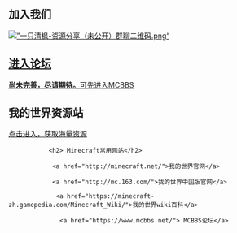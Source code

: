 
<html>
	<head>
		  <div class =“ main”>
			  <h2>加入我们</h2>
			  <a href="https://mc113.x.yupoo.com/32714396?uid=1" target="_blank"> <img src =“ http://pic.yupoo.com/mc113/5d9a66e1/95504128。 png“ alt =”一只清枫-资源分享（未公开）群聊二维码.png“>
				  <h2>进入论坛</h2>
				  <b>尚未完善，尽请期待。</b><a href="https://www.mcbbs.net/">可先进入MCBBS</a>
		             <h2>我的世界资源站</h2>
			   <a href="https://mc113.github.io/ziyuan/">点击进入，获取海量资源</a>
			   
			   <h2> Minecraft常用网站</h2>
			   
			    <a href="http://minecraft.net/">我的世界官网</a>
			    
			    <a href="http://mc.163.com/">我的世界中国版官网</a>
			    
			     <a href="https://minecraft-zh.gamepedia.com/Minecraft_Wiki/">我的世界wiki百科</a>
			     
			      <a href="https://www.mcbbs.net/"> MCBBS论坛</a>
